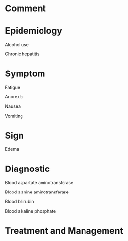 # Comment

# Epidemiology

Alcohol use

Chronic hepatitis

# Symptom

Fatigue

Anorexia

Nausea

Vomiting

# Sign

Edema

# Diagnostic

Blood aspartate aminotransferase

Blood alanine aminotransferase

Blood bilirubin

Blood alkaline phosphate

# Treatment and Management
